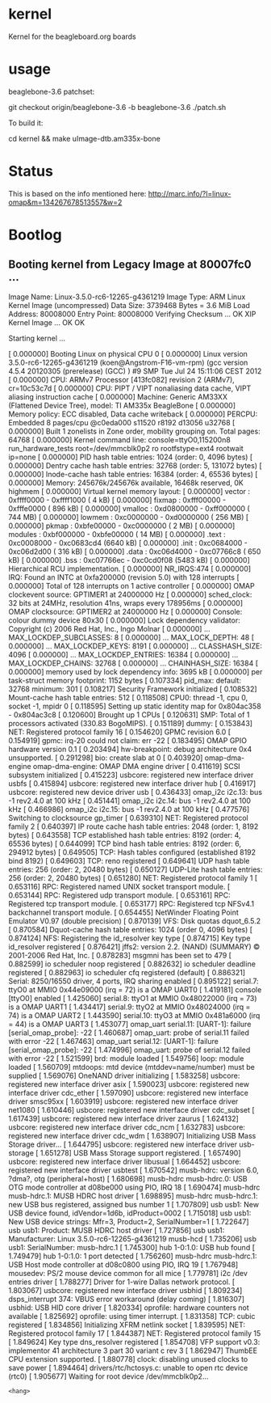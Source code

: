 kernel
======

Kernel for the beagleboard.org boards

usage
======

beaglebone-3.6 patchset:

git checkout origin/beaglebone-3.6 -b beaglebone-3.6
./patch.sh

To build it:

cd kernel && make uImage-dtb.am335x-bone

Status
======

This is based on the info mentioned here: http://marc.info/?l=linux-omap&m=134267678513557&w=2

Bootlog
======

## Booting kernel from Legacy Image at 80007fc0 ...
   Image Name:   Linux-3.5.0-rc6-12265-g4361219
   Image Type:   ARM Linux Kernel Image (uncompressed)
   Data Size:    3739468 Bytes = 3.6 MiB
   Load Address: 80008000
   Entry Point:  80008000
   Verifying Checksum ... OK
   XIP Kernel Image ... OK
OK 

Starting kernel ...

[    0.000000] Booting Linux on physical CPU 0
[    0.000000] Linux version 3.5.0-rc6-12265-g4361219 (koen@Angstrom-F16-vm-rpm) (gcc version 4.5.4 20120305 (prerelease) (GCC) ) #9 SMP Tue Jul 24 15:11:06 CEST 2012
[    0.000000] CPU: ARMv7 Processor [413fc082] revision 2 (ARMv7), cr=10c53c7d
[    0.000000] CPU: PIPT / VIPT nonaliasing data cache, VIPT aliasing instruction cache
[    0.000000] Machine: Generic AM33XX (Flattened Device Tree), model: TI AM335x BeagleBone
[    0.000000] Memory policy: ECC disabled, Data cache writeback
[    0.000000] PERCPU: Embedded 8 pages/cpu @c0eda000 s11520 r8192 d13056 u32768
[    0.000000] Built 1 zonelists in Zone order, mobility grouping on.  Total pages: 64768
[    0.000000] Kernel command line: console=ttyO0,115200n8 run_hardware_tests root=/dev/mmcblk0p2 ro rootfstype=ext4 rootwait ip=none
[    0.000000] PID hash table entries: 1024 (order: 0, 4096 bytes)
[    0.000000] Dentry cache hash table entries: 32768 (order: 5, 131072 bytes)
[    0.000000] Inode-cache hash table entries: 16384 (order: 4, 65536 bytes)
[    0.000000] Memory: 245676k/245676k available, 16468k reserved, 0K highmem
[    0.000000] Virtual kernel memory layout:
[    0.000000]     vector  : 0xffff0000 - 0xffff1000   (   4 kB)
[    0.000000]     fixmap  : 0xfff00000 - 0xfffe0000   ( 896 kB)
[    0.000000]     vmalloc : 0xd0800000 - 0xff000000   ( 744 MB)
[    0.000000]     lowmem  : 0xc0000000 - 0xd0000000   ( 256 MB)
[    0.000000]     pkmap   : 0xbfe00000 - 0xc0000000   (   2 MB)
[    0.000000]     modules : 0xbf000000 - 0xbfe00000   (  14 MB)
[    0.000000]       .text : 0xc0008000 - 0xc0683cd4   (6640 kB)
[    0.000000]       .init : 0xc0684000 - 0xc06d2d00   ( 316 kB)
[    0.000000]       .data : 0xc06d4000 - 0xc07766c8   ( 650 kB)
[    0.000000]        .bss : 0xc07766ec - 0xc0cd0f08   (5483 kB)
[    0.000000] Hierarchical RCU implementation.
[    0.000000] NR_IRQS:474
[    0.000000] IRQ: Found an INTC at 0xfa200000 (revision 5.0) with 128 interrupts
[    0.000000] Total of 128 interrupts on 1 active controller
[    0.000000] OMAP clockevent source: GPTIMER1 at 24000000 Hz
[    0.000000] sched_clock: 32 bits at 24MHz, resolution 41ns, wraps every 178956ms
[    0.000000] OMAP clocksource: GPTIMER2 at 24000000 Hz
[    0.000000] Console: colour dummy device 80x30
[    0.000000] Lock dependency validator: Copyright (c) 2006 Red Hat, Inc., Ingo Molnar
[    0.000000] ... MAX_LOCKDEP_SUBCLASSES:  8
[    0.000000] ... MAX_LOCK_DEPTH:          48
[    0.000000] ... MAX_LOCKDEP_KEYS:        8191
[    0.000000] ... CLASSHASH_SIZE:          4096
[    0.000000] ... MAX_LOCKDEP_ENTRIES:     16384
[    0.000000] ... MAX_LOCKDEP_CHAINS:      32768
[    0.000000] ... CHAINHASH_SIZE:          16384
[    0.000000]  memory used by lock dependency info: 3695 kB
[    0.000000]  per task-struct memory footprint: 1152 bytes
[    0.107334] pid_max: default: 32768 minimum: 301
[    0.108217] Security Framework initialized
[    0.108532] Mount-cache hash table entries: 512
[    0.118508] CPU0: thread -1, cpu 0, socket -1, mpidr 0
[    0.118595] Setting up static identity map for 0x804ac358 - 0x804ac3c8
[    0.120600] Brought up 1 CPUs
[    0.120631] SMP: Total of 1 processors activated (330.83 BogoMIPS).
[    0.151189] dummy:
[    0.153843] NET: Registered protocol family 16
[    0.154620] GPMC revision 6.0
[    0.154919] gpmc: irq-20 could not claim: err -22
[    0.183495] OMAP GPIO hardware version 0.1
[    0.203494] hw-breakpoint: debug architecture 0x4 unsupported.
[    0.291298] bio: create slab <bio-0> at 0
[    0.403920] omap-dma-engine omap-dma-engine: OMAP DMA engine driver
[    0.411619] SCSI subsystem initialized
[    0.415223] usbcore: registered new interface driver usbfs
[    0.415894] usbcore: registered new interface driver hub
[    0.416917] usbcore: registered new device driver usb
[    0.436433] omap_i2c i2c.13: bus -1 rev2.4.0 at 100 kHz
[    0.451441] omap_i2c i2c.14: bus -1 rev2.4.0 at 100 kHz
[    0.466986] omap_i2c i2c.15: bus -1 rev2.4.0 at 100 kHz
[    0.477576] Switching to clocksource gp_timer
[    0.639310] NET: Registered protocol family 2
[    0.640397] IP route cache hash table entries: 2048 (order: 1, 8192 bytes)
[    0.643558] TCP established hash table entries: 8192 (order: 4, 65536 bytes)
[    0.644099] TCP bind hash table entries: 8192 (order: 6, 294912 bytes)
[    0.649505] TCP: Hash tables configured (established 8192 bind 8192)
[    0.649603] TCP: reno registered
[    0.649641] UDP hash table entries: 256 (order: 2, 20480 bytes)
[    0.650127] UDP-Lite hash table entries: 256 (order: 2, 20480 bytes)
[    0.651280] NET: Registered protocol family 1
[    0.653116] RPC: Registered named UNIX socket transport module.
[    0.653144] RPC: Registered udp transport module.
[    0.653161] RPC: Registered tcp transport module.
[    0.653177] RPC: Registered tcp NFSv4.1 backchannel transport module.
[    0.654455] NetWinder Floating Point Emulator V0.97 (double precision)
[    0.870139] VFS: Disk quotas dquot_6.5.2
[    0.870584] Dquot-cache hash table entries: 1024 (order 0, 4096 bytes)
[    0.874124] NFS: Registering the id_resolver key type
[    0.874715] Key type id_resolver registered
[    0.876421] jffs2: version 2.2. (NAND) (SUMMARY)  © 2001-2006 Red Hat, Inc.
[    0.878283] msgmni has been set to 479
[    0.882599] io scheduler noop registered
[    0.882632] io scheduler deadline registered
[    0.882963] io scheduler cfq registered (default)
[    0.886321] Serial: 8250/16550 driver, 4 ports, IRQ sharing enabled
[    0.895122] serial.7: ttyO0 at MMIO 0x44e09000 (irq = 72) is a OMAP UART0
[    1.419181] console [ttyO0] enabled
[    1.425060] serial.8: ttyO1 at MMIO 0x48022000 (irq = 73) is a OMAP UART1
[    1.434417] serial.9: ttyO2 at MMIO 0x48024000 (irq = 74) is a OMAP UART2
[    1.443590] serial.10: ttyO3 at MMIO 0x481a6000 (irq = 44) is a OMAP UART3
[    1.453077] omap_uart serial.11: [UART-1]: failure [serial_omap_probe]: -22
[    1.460687] omap_uart: probe of serial.11 failed with error -22
[    1.467463] omap_uart serial.12: [UART-1]: failure [serial_omap_probe]: -22
[    1.474996] omap_uart: probe of serial.12 failed with error -22
[    1.521599] brd: module loaded
[    1.549756] loop: module loaded
[    1.560709] mtdoops: mtd device (mtddev=name/number) must be supplied
[    1.569076] OneNAND driver initializing
[    1.583258] usbcore: registered new interface driver asix
[    1.590023] usbcore: registered new interface driver cdc_ether
[    1.597090] usbcore: registered new interface driver smsc95xx
[    1.603919] usbcore: registered new interface driver net1080
[    1.610446] usbcore: registered new interface driver cdc_subset
[    1.617439] usbcore: registered new interface driver zaurus
[    1.624132] usbcore: registered new interface driver cdc_ncm
[    1.632783] usbcore: registered new interface driver cdc_wdm
[    1.638907] Initializing USB Mass Storage driver...
[    1.644795] usbcore: registered new interface driver usb-storage
[    1.651278] USB Mass Storage support registered.
[    1.657490] usbcore: registered new interface driver libusual
[    1.664452] usbcore: registered new interface driver usbtest
[    1.670542] musb-hdrc: version 6.0, ?dma?, otg (peripheral+host)
[    1.680698] musb-hdrc musb-hdrc.0: USB OTG mode controller at d08be000 using PIO, IRQ 18
[    1.690474] musb-hdrc musb-hdrc.1: MUSB HDRC host driver
[    1.698895] musb-hdrc musb-hdrc.1: new USB bus registered, assigned bus number 1
[    1.707809] usb usb1: New USB device found, idVendor=1d6b, idProduct=0002
[    1.715018] usb usb1: New USB device strings: Mfr=3, Product=2, SerialNumber=1
[    1.722647] usb usb1: Product: MUSB HDRC host driver
[    1.727856] usb usb1: Manufacturer: Linux 3.5.0-rc6-12265-g4361219 musb-hcd
[    1.735206] usb usb1: SerialNumber: musb-hdrc.1
[    1.745300] hub 1-0:1.0: USB hub found
[    1.749479] hub 1-0:1.0: 1 port detected
[    1.756260] musb-hdrc musb-hdrc.1: USB Host mode controller at d08c0800 using PIO, IRQ 19
[    1.767948] mousedev: PS/2 mouse device common for all mice
[    1.779781] i2c /dev entries driver
[    1.788277] Driver for 1-wire Dallas network protocol.
[    1.803067] usbcore: registered new interface driver usbhid
[    1.809234] dsps_interrupt 374: VBUS error workaround (delay coming)
[    1.816307] usbhid: USB HID core driver
[    1.820334] oprofile: hardware counters not available
[    1.825692] oprofile: using timer interrupt.
[    1.831358] TCP: cubic registered
[    1.834856] Initializing XFRM netlink socket
[    1.839595] NET: Registered protocol family 17
[    1.844387] NET: Registered protocol family 15
[    1.849624] Key type dns_resolver registered
[    1.854708] VFP support v0.3: implementor 41 architecture 3 part 30 variant c rev 3
[    1.862947] ThumbEE CPU extension supported.
[    1.880778] clock: disabling unused clocks to save power
[    1.894464] drivers/rtc/hctosys.c: unable to open rtc device (rtc0)
[    1.905677] Waiting for root device /dev/mmcblk0p2...

	<hang>

